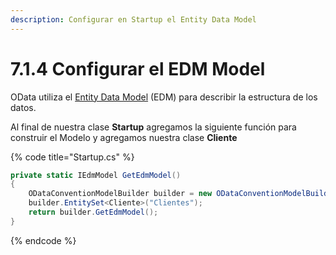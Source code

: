 ```yaml
---
description: Configurar en Startup el Entity Data Model
---
```


# 7.1.4 Configurar el EDM Model

OData utiliza el [Entity Data Model](https://docs.microsoft.com/es-es/dotnet/framework/data/adonet/entity-data-model) (EDM) para describir la estructura de los datos.

Al final de nuestra clase **Startup** agregamos la siguiente función para construir el Modelo y agregamos nuestra clase **Cliente**

{% code title="Startup.cs" %}
```csharp
private static IEdmModel GetEdmModel()
{
    ODataConventionModelBuilder builder = new ODataConventionModelBuilder();
    builder.EntitySet<Cliente>("Clientes");
    return builder.GetEdmModel();
}
```
{% endcode %}
